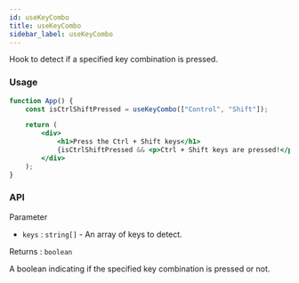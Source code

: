 ```yaml
---
id: useKeyCombo
title: useKeyCombo
sidebar_label: useKeyCombo
---
```


Hook to detect if a specified key combination is pressed.

### Usage

```jsx
function App() {
	const isCtrlShiftPressed = useKeyCombo(["Control", "Shift"]);

	return (
		<div>
			<h1>Press the Ctrl + Shift keys</h1>
			{isCtrlShiftPressed && <p>Ctrl + Shift keys are pressed!</p>}
		</div>
	);
}
```

### API

Parameter

- `keys` : `string[]` - An array of keys to detect.

Returns : `boolean`

A boolean indicating if the specified key combination is pressed or not.
